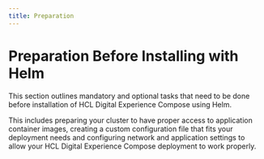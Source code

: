 ```yaml
---
title: Preparation
---
```


# Preparation Before Installing with Helm

This section outlines mandatory and optional tasks that need to be done before installation of HCL Digital Experience Compose using Helm.

This includes preparing your cluster to have proper access to application container images, creating a custom configuration file that fits your deployment needs and configuring network and application settings to allow your HCL Digital Experience Compose deployment to work properly.
